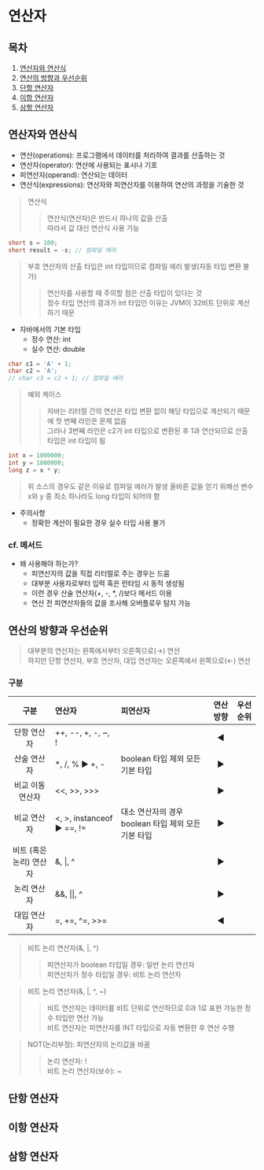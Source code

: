 연산자
====

## 목차
1. [연산자와 연산식](#연산자와-연산식)
2. [연산의 방향과 우선순위](#연산의-방향과-우선순위)
3. [단항 연산자](#단항-연산자)
4. [이항 연산자](#이항-연산자)
5. [삼항 연산자](#삼항-연산자)

## 연산자와 연산식
+ 연산(operations): 프로그램에서 데이터를 처리하여 결과를 산출하는 것
+ 연산자(operator): 연산에 사용되는 표시나 기호
+ 피연산자(operand): 연산되는 데이터
+ 연산식(expressions): 연산자와 피연산자를 이용하여 연산의 과정을 기술한 것

> 연산식
>> 연산식(연산자)은 반드시 하나의 값을 산출  
>> 따라서 값 대신 연산식 사용 가능  

```java
short s = 100;
short result = -s; // 컴파일 에러
```

> 부호 연산자의 산출 타입은 int 타입이므로 컴파일 에러 발생(자동 타입 변환 불가)
>> 연산자를 사용할 때 주의할 점은 산출 타입이 있다는 것  
>> 정수 타입 연산의 결과가 int 타입인 이유는 JVM이 32비트 단위로 계산하기 때문  

+ 자바에서의 기본 타입
	+ 정수 연산: int  
	+ 실수 연산: double  

```java
char c1 = 'A' + 1;
char c2 = 'A';
// char c3 = c2 + 1; // 컴파일 에러
```

> 예외 케이스
>> 자바는 리터럴 간의 연산은 타입 변환 없이 해당 타입으로 계산되기 때문에 첫 번째 라인은 문제 없음  
>> 그러나 3번째 라인은 c2가 int 타입으로 변환된 후 1과 연산되므로 산출 타입은 int 타입이 됨  

```java
int x = 1000000;
int y = 1000000;
long z = x * y;
```

> 위 소스의 경우도 같은 이유로 컴파일 에러가 발생
> 올바른 값을 얻기 위해선 변수 x와 y 중 최소 하나라도 long 타입이 되어야 함

+ 주의사항
	+ 정확한 계산이 필요한 경우 실수 타입 사용 불가

### cf. 메서드
+ 왜 사용해야 하는가?
	+ 피연산자의 값을 직접 리터럴로 주는 경우는 드뭄
	+ 대부분 사용자로부터 입력 혹은 런타임 시 동적 생성됨
	+ 이런 경우 산술 연산자(+, -, \*, /)보다 메서드 이용
	+ 연산 전 피연산자들의 값을 조사해 오버플로우 탐지 가능

## 연산의 방향과 우선순위
> 대부분의 연산자는 왼쪽에서부터 오른쪽으로(→) 연산  
> 하지만 단항 연산자, 부호 연산자, 대입 연산자는 오른쪽에서 왼쪽으로(←) 연산  

### 구분
| 구분 | 연산자 | 피연산자 | 연산 방향 | 우선순위 |
| :--: | :-- | :-- | :-----: | :----: |
| 단항 연산자 | ++, --, +, -, ~, ! | | ◀ | |
| 산술 연산자 | \*, /, % ▶ +, - | boolean 타입 제외 모든 기본 타입 | ▶ | |
| 비교 이동 연산자 | <<, >>, >>> | | ▶ | |
| 비교 연산자 | <, >, instanceof ▶ ==, != | 대소 연산자의 경우 boolean 타입 제외 모든 기본 타입 | ▶ | |
| 비트 (혹은 논리) 연산자 | &, \|, ^ | | ▶ | |
| 논리 연산자 | &&, \|\|, ^ | | ▶ | |
| 대입 연산자 | =, +=, ^=, >>= | | ◀ | |  

> 비트 논리 연산자(&, |, ^)  
>> 피연산자가 boolean 타입일 경우: 일반 논리 연산자  
>> 피연산자가 정수 타입일 경우: 비트 논리 연산자  

> 비트 논리 연산자(&, |, ^, ~)
>> 비트 연산자는 데이터를 비트 단위로 연산하므로 0과 1로 표현 가능한 정수 타입만 연산 가능  
>> 비트 연산자는 피연산자를 INT 타입으로 자동 변환한 후 연산 수행  

> NOT(논리부정): 피연산자의 논리값을 바꿈  
>> 논리 연산자: !  
>> 비트 논리 연산자(보수): ~  

## 단항 연산자

## 이항 연산자

## 삼항 연산자
